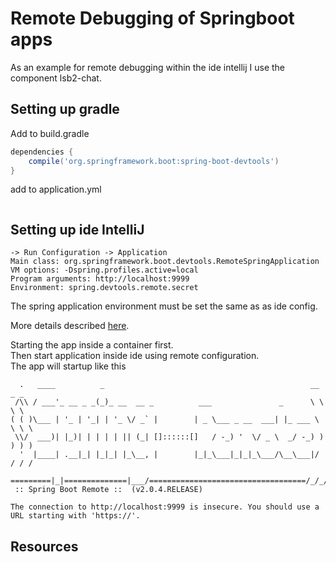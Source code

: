 # Remote Debugging of Springboot apps  

As an example for remote debugging within the ide intellij I use the component lsb2-chat.

## Setting up gradle  

Add to build.gradle  

```groovy
dependencies {
	compile('org.springframework.boot:spring-boot-devtools')
}
```

add to application.yml  

```

```

## Setting up ide IntelliJ  

```
-> Run Configuration -> Application  
Main class: org.springframework.boot.devtools.RemoteSpringApplication
VM options: -Dspring.profiles.active=local
Program arguments: http://localhost:9999
Environment: spring.devtools.remote.secret
```
The spring application environment must be set the same as as ide config.

More details described [here][development environment on spring boot].  

Starting the app inside a container first.  
Then start application inside ide using remote configuration.  
The app will startup like this  
```
  .   ____          _                                              __ _ _
 /\\ / ___'_ __ _ _(_)_ __  __ _          ___               _      \ \ \ \
( ( )\___ | '_ | '_| | '_ \/ _` |        | _ \___ _ __  ___| |_ ___ \ \ \ \
 \\/  ___)| |_)| | | | | || (_| []::::::[]   / -_) '  \/ _ \  _/ -_) ) ) ) )
  '  |____| .__|_| |_|_| |_\__, |        |_|_\___|_|_|_\___/\__\___|/ / / /
 =========|_|==============|___/===================================/_/_/_/
 :: Spring Boot Remote ::  (v2.0.4.RELEASE)

The connection to http://localhost:9999 is insecure. You should use a URL starting with 'https://'.
```

## Resources  

[development environment on spring boot]:(https://medium.com/@lhartikk/development-environment-in-spring-boot-with-docker-734ad6c50b34)